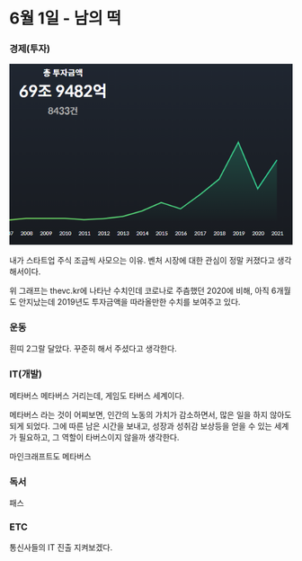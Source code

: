 # 6월 1일 - 남의 떡

### 경제\(투자\)

![](../.gitbook/assets/image%20%2834%29.png)

내가 스타트업 주식 조금씩 사모으는 이유. 벤처 시장에 대한 관심이 정말 커졌다고 생각해서이다.

위 그래프는 thevc.kr에 나타난 수치인데 코로나로 주츰했던 2020에 비해, 아직 6개월도 안지났는데 2019년도 투자금액을 따라올만한 수치를 보여주고 있다.

### 운동

흰띠 2그랄 달았다. 꾸준히 해서 주셨다고 생각한다.  


### IT\(개발\)

메타버스 메타버스 거리는데, 게임도 타버스 세계이다.

메타버스 라는 것이 어찌보면, 인간의 노동의 가치가 감소하면서, 많은 일을 하지 않아도 되게 되었다. 그에 따른 남은 시간을 보내고, 성장과 성취감 보상등을 얻을 수 있는 세계가 필요하고, 그 역할이 타버스이지 않을까 생각한다.

마인크래프트도 메타버스

### 독서

패스  

### ETC

통신사들의 IT 진출 지켜보겠다.


